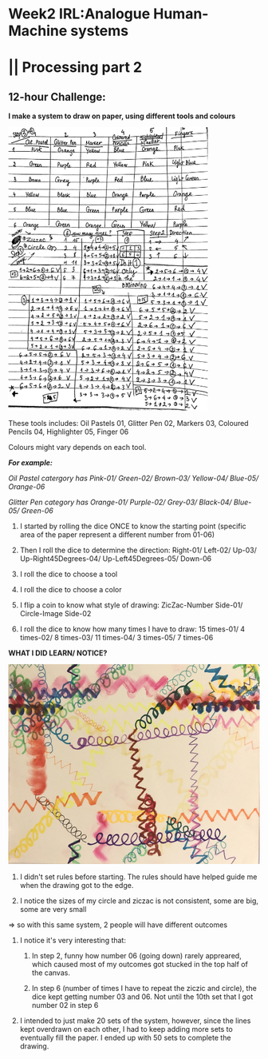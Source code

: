 # Week2 IRL:Analogue Human-Machine systems  
# || Processing part 2
## 12-hour Challenge: 

**I make a system to draw on paper, using different tools and colours**

<img src="https://github.com/kathyminhanh97/slavetothealgorithm/blob/master/week2/IMG_4083.JPG" width= "400" > 

These tools includes: Oil Pastels 01, Glitter Pen 02, Markers 03, Coloured Pencils 04, Highlighter 05, Finger 06

Colours might vary depends on each tool. 

__*For example:*__ 

*Oil Pastel catergory has Pink-01/ Green-02/ Brown-03/ Yellow-04/ Blue-05/ Orange-06*

*Glitter Pen category has Orange-01/ Purple-02/ Grey-03/ Black-04/ Blue-05/ Green-06*

1. I started by rolling the dice ONCE to know the starting point 
(specific area of the paper represent a different number from 01-06)

1. Then I roll the dice to determine the direction: Right-01/ Left-02/ Up-03/ Up-Right45Degrees-04/ Up-Left45Degrees-05/ Down-06

1. I roll the dice to choose a tool

1. I roll the dice to choose a color

1. I flip a coin to know what style of drawing: ZicZac-Number Side-01/ Circle-Image Side-02

1. I roll the dice to know how many times I have to draw: 15 times-01/ 4 times-02/ 8 times-03/  11 times-04/ 3 times-05/ 7 times-06

**WHAT I DID LEARN/ NOTICE?**

<img src="https://github.com/kathyminhanh97/slavetothealgorithm/blob/master/week2/IMG_4079.jpg" height= "400" >


1. I didn't set rules before starting. The rules should have helped guide me when the drawing got to the edge.

1. I notice the sizes of my circle and ziczac is not consistent, some are big, some are very small

=> so with this same system, 2 people will have different outcomes

1. I notice it's very interesting that: 

   1. In step 2, funny how number 06 (going down) rarely appreared, which caused most of my outcomes got stucked in the top half of the canvas. 
   
   1. In step 6 (number of times I have to repeat the ziczic and circle), the dice kept getting number 03 and 06. Not until the 10th set that I got number 02 in step 6

1. I intended to just make 20 sets of the system, however, since the lines kept overdrawn on each other, I had to keep adding more sets to eventually fill the paper. I ended up with 50 sets to complete the drawing.





